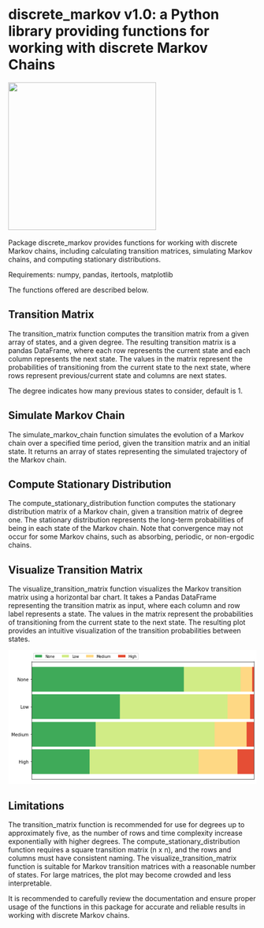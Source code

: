 # discrete_markov v1.0: a Python library providing functions for working with discrete Markov Chains

<img src="https://upload.wikimedia.org/wikipedia/commons/thumb/2/2b/Markovkate_01.svg/1200px-Markovkate_01.svg.png" width="300" height="300">

Package discrete_markov provides functions for working with discrete Markov chains,
including calculating transition matrices, simulating Markov chains, and computing
stationary distributions.

Requirements: numpy, pandas, itertools, matplotlib

The functions offered are described below.

## Transition Matrix
The transition_matrix function computes the transition matrix from a given array of
states, and a given degree. The resulting transition matrix is a pandas DataFrame, 
where each row represents the current state and each column represents the next state.
The values in the matrix represent the probabilities of transitioning from the current
state to the next state, where rows represent previous/current state and columns are 
next states.

The degree indicates how many previous states to consider, default is 1.

## Simulate Markov Chain
The simulate_markov_chain function simulates the evolution of a Markov chain over a
specified time period, given the transition matrix and an initial state. It returns
an array of states representing the simulated trajectory of the Markov chain.

## Compute Stationary Distribution
The compute_stationary_distribution function computes the stationary distribution
matrix of a Markov chain, given a transition matrix of degree one. The stationary
distribution represents the long-term probabilities of being in each state of the
Markov chain. Note that convergence may not occur for some Markov chains, such as
absorbing, periodic, or non-ergodic chains.

## Visualize Transition Matrix
The visualize_transition_matrix function visualizes the Markov transition matrix using a horizontal bar chart. It takes a Pandas DataFrame representing the transition matrix as input, where each column and row label represents a state. The values in the matrix represent the probabilities of transitioning from the current state to the next state. The resulting plot provides an intuitive visualization of the transition probabilities between states.

![Plot grad 1](res/degree_1.png)

## Limitations
The transition_matrix function is recommended for use for degrees up to approximately
five, as the number of rows and time complexity increase exponentially with higher 
degrees. The compute_stationary_distribution function requires a square transition 
matrix (n x n), and the rows and columns must have consistent naming. The visualize_transition_matrix
function is suitable for Markov transition matrices with a reasonable number of states. For large matrices, the plot may become crowded and less interpretable.


It is recommended to carefully review the documentation and ensure proper usage of
the functions in this package for accurate and reliable results in working with 
discrete Markov chains.
